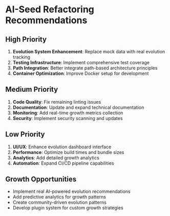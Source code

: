 # AI-Seed Refactoring Recommendations

## High Priority
1. **Evolution System Enhancement**: Replace mock data with real evolution tracking
2. **Testing Infrastructure**: Implement comprehensive test coverage
3. **Path Integration**: Better integrate path-based architecture principles
4. **Container Optimization**: Improve Docker setup for development

## Medium Priority
1. **Code Quality**: Fix remaining linting issues
2. **Documentation**: Update and expand technical documentation
3. **Monitoring**: Add real-time growth metrics collection
4. **Security**: Implement security scanning and updates

## Low Priority
1. **UI/UX**: Enhance evolution dashboard interface
2. **Performance**: Optimize build times and bundle sizes
3. **Analytics**: Add detailed growth analytics
4. **Automation**: Expand CI/CD pipeline capabilities

## Growth Opportunities
- Implement real AI-powered evolution recommendations
- Add predictive analytics for growth patterns
- Create community-driven evolution patterns
- Develop plugin system for custom growth strategies
